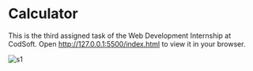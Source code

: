 # Calculator
This is the third assigned task of the Web Development Internship at CodSoft. Open http://127.0.0.1:5500/index.html to view it in your browser.

![s1](https://github.com/PariBainsla/calculator/assets/153187084/ad8cdaca-8af6-47b3-9f0a-fb2f6a469708)

